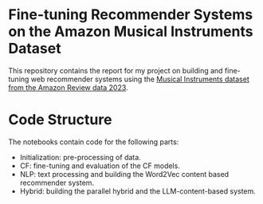 # Fine-tuning Recommender Systems on the Amazon Musical Instruments Dataset

This repository contains the report for my project on building and fine-tuning web recommender systems using the [Musical Instruments dataset from the Amazon Review data 2023](https://amazon-reviews-2023.github.io/data_processing/5core.html). 

# Code Structure
The notebooks contain code for the following parts:

* Initialization: pre-processing of data.
* CF: fine-tuning and evaluation of the CF models.
* NLP: text processing and building the Word2Vec content based recommender system.
* Hybrid: building the parallel hybrid and the LLM-content-based system.
